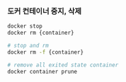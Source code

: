 
### 도커 컨테이너 중지, 삭제
```bash
docker stop
docker rm {container}

# stop and rm
docker rm -f {container}

# remove all exited state container
docker container prune
```


